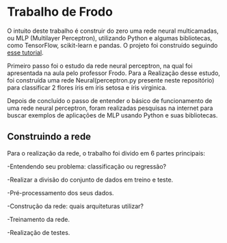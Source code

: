 # Trabalho de Frodo

O intuito deste trabalho é construir do zero uma rede neural multicamadas, ou MLP (Multilayer Perceptron), utilizando Python e algumas bibliotecas, como TensorFlow, scikit-learn e pandas. 
O projeto foi construído seguindo [esse tutorial](https://bearlabs.dev/blog/redesneurais/).

Primeiro passo foi o estudo da rede neural perceptron, na qual foi apresentada na aula pelo professor Frodo. Para a Realização desse estudo, foi construída  uma rede Neural(perceptron.py presente neste repositório) para classificar 2 flores íris em íris setosa e íris virginica.

Depois de concluído  o passo de entender o básico de funcionamento de uma rede neural perceptron, foram realizadas pesquisas na internet para buscar exemplos de aplicações de MLP usando Python e suas bibliotecas. 

## Construindo a rede

Para o realização da rede, o trabalho foi divido em 6 partes principais:

-Entendendo seu problema: classificação ou regressão?

-Realizar a divisão do conjunto de dados em treino e teste.

-Pré-processamento dos seus dados.

-Construção da rede: quais arquiteturas utilizar?

-Treinamento da rede.

-Realização de testes.

